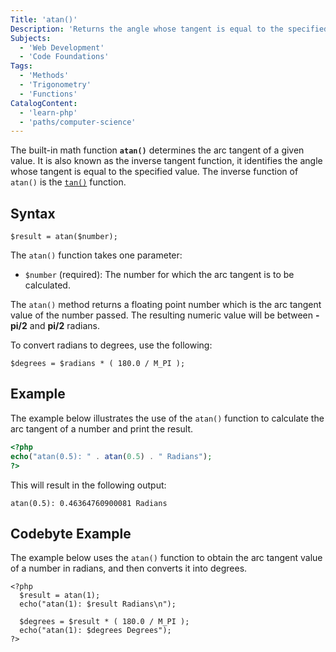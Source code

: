 ```yaml
---
Title: 'atan()'
Description: 'Returns the angle whose tangent is equal to the specified value.'
Subjects:
  - 'Web Development'
  - 'Code Foundations'
Tags:
  - 'Methods'
  - 'Trigonometry'
  - 'Functions'
CatalogContent:
  - 'learn-php'
  - 'paths/computer-science'
---
```


The built-in math function **`atan()`** determines the arc tangent of a given value. It is also known as the inverse tangent function, it identifies the angle whose tangent is equal to the specified value. The inverse function of `atan()` is the [`tan()`](https://www.codecademy.com/resources/docs/php/math-functions/tan) function.

## Syntax

```pseudo
$result = atan($number);
```

The `atan()` function takes one parameter:

- `$number` (required): The number for which the arc tangent is to be calculated.

The `atan()` method returns a floating point number which is the arc tangent value of the number passed. The resulting numeric value will be between **-pi/2** and **pi/2** radians.

To convert radians to degrees, use the following:

```pseudo
$degrees = $radians * ( 180.0 / M_PI );
```

## Example

The example below illustrates the use of the `atan()` function to calculate the arc tangent of a number and print the result.

```php
<?php
echo("atan(0.5): " . atan(0.5) . " Radians");
?>
```

This will result in the following output:

```shell
atan(0.5): 0.46364760900081 Radians
```

## Codebyte Example

The example below uses the `atan()` function to obtain the arc tangent value of a number in radians, and then converts it into degrees.

```codebyte/php
<?php
  $result = atan(1);
  echo("atan(1): $result Radians\n");

  $degrees = $result * ( 180.0 / M_PI );
  echo("atan(1): $degrees Degrees");
?>
```
